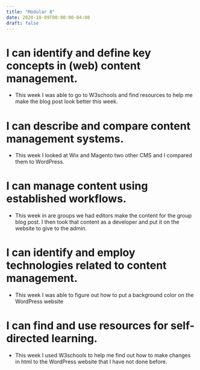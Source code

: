 ```yaml
---
title: "Modular 8"
date: 2020-10-09T00:00:00-04:00
draft: false
--- 
```


I can identify and define key concepts in (web) content management.
====================================================

* This week I was able to go to W3schools and find resources to help me make the blog post look better this week.  

I can describe and compare content management systems.
=============================================

* This week I looked at Wix and Magento two other CMS and I compared them to WordPress.

I can manage content using established workflows.
======================================

* This week in are groups we had editors make the content for the group blog post. I then took that content as a developer and put it on the website to give to the admin. 

I can identify and employ technologies related to content management.
======================================================

* This week I was able to figure out how to put a background color on the WordPress website
         
I can find and use resources for self-directed learning.
=========================================

* This week I used W3schools to help me find out how to make changes in html to the WordPress website that I have not done before. 

